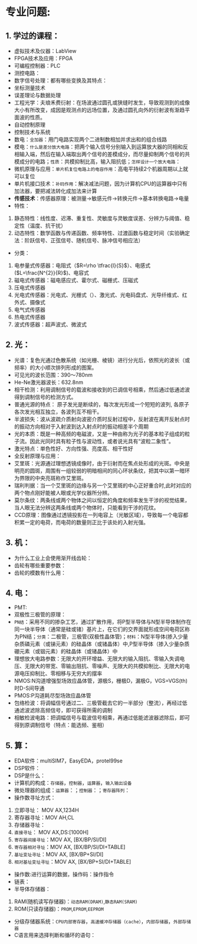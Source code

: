 # 专业问题:
## 1. 学过的课程：
 * 虚拟技术及仪器：LabView
 * FPGA技术及应用：FPGA
 * 可编程控制器：PLC
 * 测控电路：
 * 数字信号处理：都有哪些变换及其特点：
 * 坐标测量技术
 * 误差理论与数据处理
 * 工程光学：夫琅禾费衍射：在场波通过圆孔或狭缝时发生，导致观测到的成像大小有所改变，成因是观测点的远场位置，及通过圆孔向外的衍射波有渐趋平面波的性质。
 * 自动控制原理
 * 控制技术与系统
 * 数电：`全加器`：用门电路实现两个二进制数相加并求出和的组合线路
 * 模电：`什么是差分放大电路`：把两个输入信号分别输入到运算放大器的同相和反相输入端，然后在输入端取出两个信号的差模成分，而尽量抑制两个信号的共模成分的电路；`性质`：共模抑制比高，输入阻抗低；`怎样设计一个放大电路`：
 * 微机原理与应用：`单片机复位电路上的电容作用`：高电平持续2个机器周期以上就可以复位
 * 单片机接口技术：`补码作用`：解决减法问题，因为计算机CPU的运算器中只有加法器，要把减法转化成加法来计算
 * **传感技术**：传感器原理：被测量->敏感元件->转换元件->基本转换电路->电量
 * 特性：
1. 静态特性：线性度、迟滞、重复性、灵敏度与灵敏度误差、分辨力与阈值、稳定性（温度、抗干扰）
2. 动态特性：数学函数与传递函数、频率特性、过渡函数与稳定时间（实验确定法：阶跃信号、正弦信号、随机信号、脉冲信号相应法）
 * 分类：
1. 电参量式传感器：电阻式（$R=\rho \tfrac{l}{S}$）、电感式($L=\frac{N^{2}}{R}$)、电容式
2. 磁电式传感器：磁电感应式、霍尔式、磁栅式、压磁式
3. 压电式传感器
4. 光电式传感器：光电式、光栅式（）、激光式、光电码盘式、光导纤维式、红外式、摄像式
5. 电气式传感器
6. 热电式传感器
7. 波式传感器：超声波式、微波式
 
## 2. 光：
 * 光谱：复色光通过色散系统（如光栅、棱镜）进行分光后，依照光的波长（或频率）的大小顺次排列形成的图案。
 * 可见光的波长范围：390～780nm
 * He-Ne激光器波长：632.8nm
 * 相干检测：利用调制信号的载波和接收到的已调信号相乘，然后通过低通滤波得到调制信号的检测方式。
 * 普通光源的特点： 原子发光是断续的，每次发光形成一个短短的波列, 各原子各次发光相互独立，各波列互不相干。
 * 半波损失：波从波疏介质射向波密介质时反射过程中，反射波在离开反射点时的振动方向相对于入射波到达入射点时的振动相差半个周期
 * 光的本质：既是一种高频的电磁波，又是一种由称为光子的基本粒子组成的粒子流。因此光同时具有粒子性与波动性，或者说光具有“波粒二象性”。
 * 激光特点：単色性好、方向性强、亮度高、相干性好
 * 全反射原理与应用：
 * 艾里斑：光源通过理想透镜成像时，由于衍射而在焦点处形成的光斑。中央是明亮的圆斑，周围有一组较弱的明暗相间的同心环状条纹，把其中以第一暗环为界限的中央亮斑称作艾里斑。
 * 瑞利判据：当一个艾里斑的边缘与另一个艾里斑的中心正好重合时,此时对应的两个物点刚好能被人眼或光学仪器所分辨。
 * 莫尔条纹：两条线或两个物体之间以恒定的角度和频率发生干涉的视觉结果，当人眼无法分辨这两条线或两个物体时，只能看到干涉的花纹。
 * CCD原理：图像通过透镜投影在一列电容上（光敏区域），导致每一个电容都积累一定的电荷，而电荷的数量则正比于该处的入射光强。
 
## 3. 机：
 * 为什么工业上会使用渐开线齿轮：
 * 齿轮有哪些重要参数：
 * 齿轮的模数有什么用：
 
## 4. 电：
 * PMT:
 * 双极性三极管的原理：
 * `PN结`：采用不同的掺杂工艺，通过扩散作用，将P型半导体与N型半导体制作在同一块半导体（通常是硅或锗）基片上，在它们的交界面就形成空间电荷区称为PN结；`分类`：二极管，三极管(双极性晶体管)；`材料`：N型半导体(掺入少量杂质磷元素（或锑元素）的硅晶体（或锗晶体）中,P型半导体（掺入少量杂质硼元素（或铟元素）的硅晶体（或锗晶体）中
 * 理想放大电路参数：无限大的开环增益、无限大的输入阻抗、零输入失调电压、无限大的带宽、零输出阻抗、零噪声、无限大的共模抑制比、无限大的电源电压抑制比、零相移与无穷大的摆率
 * NMOS:N沟道增强型场效应晶体管，源极S，栅极D，漏极G，VGS=VGS(th)时D-S间导通
 * PMOS:P沟道耗尽型场效应晶体管
 * 包络检波：将调幅信号通过二、三极管截去它的一半部分（整流），再经过低通滤波滤除高频信号，即可获得所需的调制
 * 相敏检波电路：把调幅信号与载波信号相乘，再通过低能滤波器滤除后，即可得到原调制信号（特点：能选频、鉴相）
 
## 5. 算：
 * EDA软件：multiSIM7，EasyEDA，protel99se
 * DSP软件：
 * DSP是什么：
 * 计算机的构成：`存储器`，`控制器`，`运算器`，`输入输出设备`
 * 微处理器的组成：`运算器`：；`控制器`：；`寄存器阵列`：
 * 操作数寻址方式：
1. 立即寻址：  MOV AX,1234H
2. 寄存器寻址：MOV AH,CL
3. 存储器寻址：
  1. `直接寻址`： MOV AX,DS:[1000H]
  2. `寄存器间接寻址`：MOV AX, [BX/BP/SI/DI]
  3. `寄存器相对寻址`：MOV AX, [BX/BP/SI/DI+TABLE]
  4. `基址变址寻址`：MOV AX, [BX/BP+SI/DI]
  5. `相对基址变址寻址`：MOV AX, [BX/BP+SI/DI+TABLE]
 * 操作数:进行运算的数据，操作码：操作指令
 * 链表：
 * 半导体存储器：
1. RAM(随机读写存储器)：`动态RAM(DRAM)`,`静态RAM(SRAM)`
2. ROM(只读存储器)：`PROM`,`EPROM`,`EEPROM`
 * 分级存储器系统：`CPU内部寄存器`，`高速缓冲存储器（cache）`，`内部存储器`，`外部存储器`
 * C语言用来选择判断和循环的语句：
